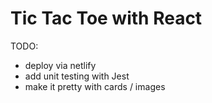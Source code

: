 # Tic Tac Toe with React


TODO:
- deploy via netlify
- add unit testing with Jest
- make it pretty with cards / images
